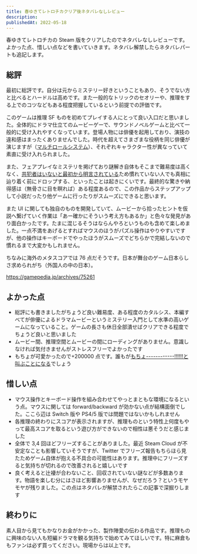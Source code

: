 ```yaml
---
title: 春ゆきてレトロチカクリア後ネタバレなしレビュー
description:
publishedAt: 2022-05-18
---
```


春ゆきてレトロチカの Steam 版をクリアしたのでネタバレなしレビューです。よかった点、惜しい点などを書いていきます。ネタバレ解禁したらネタバレパートも追記します。

## 総評

最初に総評です。自分は元からミステリー好きということもあり、そうでない方と比べるとハードルは高めです。また一般的なトリックのセオリーや、推理をする上でのコツなどもある程度把握しているという前提での評価です。

このゲームは推理 SF ものを初めてプレイする人にとって良い入口だと思いました。全体的にドラマ仕立てのムービーゲーで、サウンドノベルゲームと比べて一般的に受け入れやすくなっています。登場人物には俳優を起用しており、演技の違和感はまったくありませんでした。時代を超えてさまざまな役柄を同じ俳優が演じますが（[マルチロールシステム](https://www.jp.square-enix.com/retrotica/system/#:~:text=%E5%88%87%E3%82%8A%E8%BF%94%E3%81%97%E3%81%A6%E3%81%84%E3%81%93%E3%81%86%E3%80%82-,%E3%83%9E%E3%83%AB%E3%83%81%E3%83%AD%E3%83%BC%E3%83%AB%E3%82%B7%E3%82%B9%E3%83%86%E3%83%A0,-100%E5%B9%B4%E3%81%AB%E3%82%8F%E3%81%9F%E3%81%A3%E3%81%A6)）、それぞれキャラクター性が異なっていて素直に受け入れられました。

また、フェアプレイなミステリを掲げており謎解き自体もそこまで難易度は高くなく、[共犯者はいないと最初から明言されている](https://twitter.com/retrotica_PR/status/1502585190698340355?s=20&t=ngVAS-Dk13bojU6RlzB64w)ため慣れていない人でも真相に辿り着く前にドロップする、といったことは起きにくいです。最終的な驚きや納得感は（無骨さに目を瞑れば）ある程度あるので、この作品からステップアップして小説だったり他ゲームに行ったりがスムーズにできると思います。

また UI に関しても独自のものを開発していて、ムービーから拾ったヒントを仮説へ繋げていく作業は「あー確かにそういう考え方もあるか」と色々な発見があり面白かったです。たまに混じるそうはならんやろというものも含めて楽しめました。一点不満をあげるとすればマウスのほうがパズル操作はやりやすいですが、他の操作はキーボードでやったほうがスムーズでどちらかで完結しないので慣れるまで大変かもしれません。

ちなみに海外のメタスコアでは 76 点だそうです。日本が舞台のゲーム日本らしさ求められがち（外国人の中の日本）。

https://gamepedia.jp/archives/75261

## よかった点

- 総評にも書きましたがちょうど良い難易度、ある程度のカタルシス、本編すべてが俳優によるドラマムービーというミステリー入門として水準の高いゲームになっていること。ゲームの長さも休日全部潰せばクリアできる程度でちょうど良いと思いました
- ムービー間、推理空間とムービーの間にローディングがありません。意識しなければ気付きませんがストレスフリーでよかったです
- もちょが可愛かったので+200000 点です。誰もが[もちょ------------!!!!!!と叫ぶことになる](https://twitter.com/Gorgeous55555/status/1445727111151382539?s=20&t=mf88oIpEISKVUVYBDHZhrA)でしょう

## 惜しい点

- マウス操作とキーボード操作を組み合わせてやっとまともな環境になるという点。マウスに関しては forward/backward が効かない点が結構面倒でした。ここら辺は Switch 版や PS4/5 版では問題ではないかもしれません
- 各推理の終わりにスコアが表示されますが、推理ものという特性上何度もやって最高スコアを取るという遊び方ができないので相性は悪そうだと感じました
- 全体で 3,4 回ほどフリーズすることがありました。最近 Steam Cloud が不安定なことも影響していそうですが、Twitter でフリーズ報告もちらほら見たためゲーム自体が抱える不具合の可能性はあります。推理中にフリーズすると気持ちが切れるので改善されると嬉しいです
- 良く考えると辻褄が合わないこと、回収されていない謎などが多数あります。物語を楽しむ分にはさほど影響ありませんが、なぜだろう？というモヤモヤが残りました。この点はネタバレが解禁されたらこの記事で深掘りします

## 終わりに

素人目から見てもかなりお金がかかった、製作陣愛の伝わる作品です。推理ものに興味のない人も短編ドラマを観る気持ちで始めてみてほしいです。特に麻倉ももファンは必ず買ってください。現場からは以上です。
